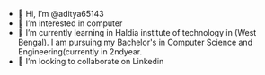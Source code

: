 - 👋 Hi, I’m @aditya65143
- 👀 I’m interested in computer 
- 🌱 I’m currently learning in Haldia institute of technology in (West Bengal). I am pursuing my Bachelor's in Computer Science and Engineering(currently in 2ndyear. 
- 💞️ I’m looking to collaborate on Linkedin

<!---
aditya65143/aditya65143 is a ✨ special ✨ repository because its `README.md` (this file) appears on your GitHub profile.
You can click the Preview link to take a look at your changes.
--->
